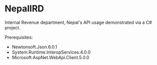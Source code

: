 # NepalIRD
Internal Revenue department, Nepal's API usage demonstrated via a C# project.


Prerequisites:
* Newtonsoft.Json.6.0.1
* System.Runtime.InteropServices.4.0.0
* Microsoft.AspNet.WebApi.Client.5.0.0


